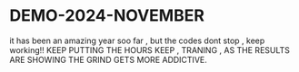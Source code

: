 # DEMO-2024-NOVEMBER
it has been an amazing year soo far , but the codes dont stop , keep working!!
KEEP PUTTING THE HOURS KEEP , TRANING , AS THE RESULTS ARE SHOWING THE GRIND GETS MORE ADDICTIVE.
